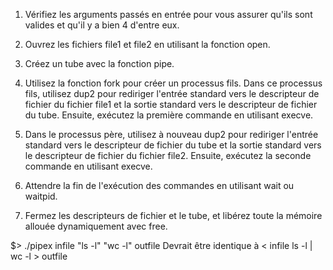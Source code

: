 1. Vérifiez les arguments passés en entrée pour vous assurer qu'ils sont valides et 
qu'il y a bien 4 d'entre eux.

2. Ouvrez les fichiers file1 et file2 en utilisant la fonction open.

3. Créez un tube avec la fonction pipe.

4. Utilisez la fonction fork pour créer un processus fils. Dans ce processus fils, 
utilisez dup2 pour rediriger l'entrée standard vers le descripteur de fichier du fichier 
file1 et la sortie standard vers le descripteur de fichier du tube. 
Ensuite, exécutez la première commande en utilisant execve.

5. Dans le processus père, utilisez à nouveau dup2 pour rediriger l'entrée standard vers le 
descripteur de fichier du tube et la sortie standard vers le descripteur de fichier du 
fichier file2. Ensuite, exécutez la seconde commande en utilisant execve.

6. Attendre la fin de l'exécution des commandes en utilisant wait ou waitpid.

7. Fermez les descripteurs de fichier et le tube, et libérez toute la mémoire allouée 
dynamiquement avec free.

$> ./pipex infile "ls -l" "wc -l" outfile
Devrait être identique à < infile ls -l | wc -l > outfile